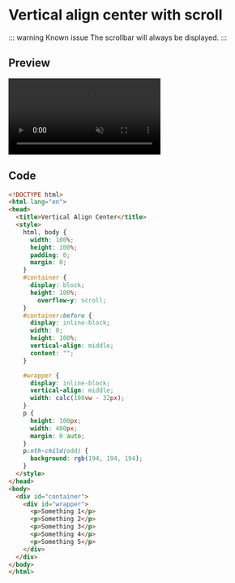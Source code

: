 # Vertical align center with scroll

::: warning Known issue
The scrollbar will always be displayed.
:::

## Preview

<video src="/assets/media/vertical-align-center.mp4" autoplay="true" controls="true" loop="true" muted="true"></video>

## Code

```html
<!DOCTYPE html>
<html lang="en">
<head>
  <title>Vertical Align Center</title>
  <style>
    html, body {
      width: 100%;
      height: 100%;
      padding: 0;
      margin: 0;
    }
    #container {
      display: block;
      height: 100%;
	    overflow-y: scroll;
    }
    #container:before {
      display: inline-block;
      width: 0;
      height: 100%;
      vertical-align: middle;
      content: "";
    }

    #wrapper {
      display: inline-block;
      vertical-align: middle;
      width: calc(100vw - 32px);
    }
    p {
      height: 100px;
      width: 400px;
      margin: 0 auto;
    }
    p:nth-child(odd) {
      background: rgb(194, 194, 194);
    }
  </style>
</head>
<body>
  <div id="container">
    <div id="wrapper">
      <p>Something 1</p>
      <p>Something 2</p>
      <p>Something 3</p>
      <p>Something 4</p>
      <p>Something 5</p>
    </div>
  </div>
</body>
</html>
```
